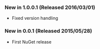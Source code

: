 ### New in 1.0.0.1 (Released 2016/03/01)
* Fixed version handling

### New in 0.0.1 (Released 2015/05/28)
* First NuGet release